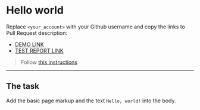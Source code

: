 # Hello world
Replace `<your_account>` with your Github username and copy the links to Pull Request description:
- [DEMO LINK](https://KirillMaslov.github.io/layout_hello-world/)
- [TEST REPORT LINK](https://KirillMaslov.github.io/layout_hello-world/report/html_report/)

> Follow [this instructions](https://mate-academy.github.io/layout_task-guideline/#how-to-solve-the-layout-tasks-on-github)
___

## The task
Add the basic page markup and the text `Hello, world!` into the body.
